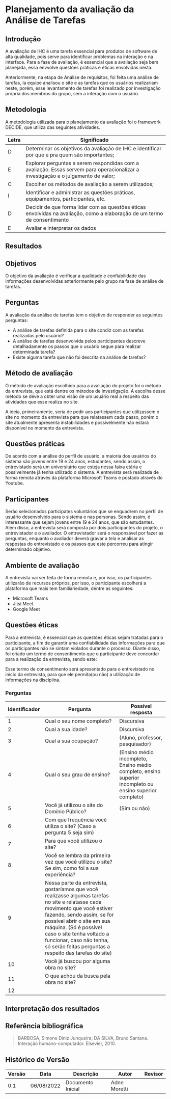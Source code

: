 # Planejamento da avaliação da Análise de Tarefas

## Introdução 
A avaliação de IHC é uma tarefa essencial para produtos de software de alta qualidade, pois serve para identificar problemas na interação e na interface. Para a fase de avaliação, é essencial que a avaliação seja bem planejada, essa envvolve questões práticas e éticas envolvidas nesta.

Anteriormente, na etapa de Análise de requisitos, foi feita uma análise de tarefas, la equipe analisou o site e as tarefas que os usuários realizariam neste, porém, esse levantamento de tarefas foi realizado por investigação própria dos membros do grupo, sem a interação com o usuário. 

## Metodologia 
A metodologia utilizada para o planejamento da avaliação foi o framework DECIDE, que utiliza das seguintes atividades. 

| Letra | Significado
| ----- | ----------- 
| D | Determinar os objetivos da avaliação de IHC e identificar por que e pra quem são importantes;
| E | Explorar perguntas a serem respondidas com a avaliação. Essas servem para operacionalizar a investigação e o julgamento de valor;
| C | Escolher os métodos de avaliação a serem utilizados;
| I| Identificar e administrar as questões práticas, equipamentos, participantes, etc.
| D | Decidir de que forma lidar com as questões éticas envolvidas na avaliação, como a elaboração de um termo de consentimento
| E | Avaliar e interpretar os dados 

## Resultados 

## Objetivos
O objetivo da avaliação é verificar a qualidade e confiabilidade das informações desenvolvidas anteriormente pelo grupo na fase de análise de tarefas. 

## Perguntas
A avaliação da análise de tarefas tem o objetivo de responder as seguintes perguntas:

 - A análise de tarefas definida para o site condiz com as tarefas realizadas pelo usuário?
 - A análise de tarefas desenvolvida pelos participantes descreve detalhadamente os passos que o usuário segue para realizar determinada tarefa?
 - Existe alguma tarefa que não foi descrita na análise de tarefas?

## Método de avaliação
O método de avaliação escolhido para a avaliação do projeto foi o método da entrevista, que está dentre os métodos de investigação. A escolha desse método se deve a obter uma visão de um usuário real a respeito das atividades que esse realiza no site.

A ideia, primeiramente, seria de pedir aos participantes que utilizassem o site no momento da entrevista para que relatassem cada passo, porém o site atualmente apresenta instabilidades e possivelmente não estará disponível no momento da entrevista. 

## Questões práticas
De acordo com a análise do perfil de usuário, a maioria dos usuários do sistema são jovens entre 19 e 24 anos, estudantes, sendo assim, o entrevistado será um universitário que esteja nessa faixa etária e possivelmente já tenha utilizado o sistema.
A entrevista será realizada de forma remota através da plataforma Microsoft Teams e postado através do Youtube.

## Participantes
Serão selecionados participates voluntários que se enquadrem no perfil de usuário desenvolvido para o sistema e nas personas. Sendo assim, é interessante que sejam jovens entre 19 e 24 anos, que são estudantes.
Além disso, a entrevista será composta por dois participantes do projeto, o entrevistador e o avaliador. O entrevistador será o responsável por fazer as perguntas, enquanto o avaliador deverá gravar a tela e analisar as respostas do entrevistado e os passos que este percorreu para atingir determinado objetivo.

## Ambiente de avaliação
A entrevista vai ser feita de forma remota e, por isso, os participantes utilizarão de recursos próprios, por isso, o participante escolherá a pĺataforma que mais tem familiariedade, dentre as seguintes:
- Microsoft Teams
- Jitsi Meet
- Google Meet

## Questões éticas
Para a entrevista, é essencial que as questões éticas sejam tratadas para o participante, a fim de garantir uma confiabilidade das informações para que os participantes não se sintam violados durante o processo.
Diante disso, foi criado um termo de consentimento que o participante deve concordar para a realização da entrevista, sendo este:




Esse termo de consentimento será apresentado para o entrevistado no início da entrevista, para que ele permita(ou não) a utilização de informações na disciplina.


### Perguntas
Identificador | Pergunta | Possível resposta
------------- | -------- | ----------------
1 | Qual o seu nome completo? |  Discursiva
2 | Qual a sua idade? | Discursiva
3 | Qual a sua ocupação? | (Aluno, professor, pesquisador)
4 | Qual o seu grau de ensino? | (Ensino médio incompleto, Ensino médio completo, ensino superior incompleto ou ensino superior completo)
5 | Você já utilizou o site do Domínio Público? | (Sim ou não)
6 | Com que frequência você utiliza o site? (Caso a pergunta 5 seja sim)
7 | Para que você utilizou o site?
8 | Você se lembra da primeira vez que você utilizou o site? Se sim, como foi a sua experiência? | 
9 | Nessa parte da entrevista, gostaríamos que você realizasse algumas tarefas no site e relatasse cada movimento que você estiver fazendo, sendo assim, se for possível abrir o site em sua máquina. (Só é possível caso o site tenha voltado a funcionar, caso não tenha, só serão feitas perguntas a respeito das tarefas do site)| 
10 | Você já buscou por alguma obra no site?
11 | O que achou da busca pela obra no site?
12 | 

## Interpretação dos resultados


## Referência bibliográfica
>BARBOSA, Simone Diniz Junqueira; DA SILVA, Bruno Santana. Interação humano-computador. Elsevier, 2010.

## Histórico de Versão

| Versão | Data | Descrição | Autor | Revisor |
|--------|------|-----------|-------|---------|
| 0.1 | 06/08/2022 | Documento Inicial | Adne Moretti |  |
